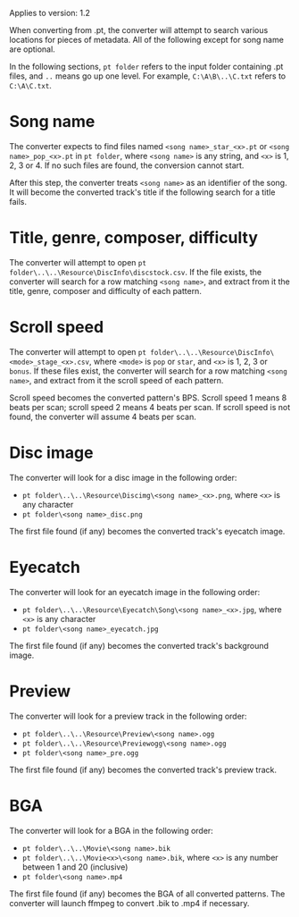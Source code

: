 Applies to version: 1.2

When converting from .pt, the converter will attempt to search various locations for pieces of metadata. All of the following except for song name are optional.

In the following sections, `pt folder` refers to the input folder containing .pt files, and `..` means go up one level. For example, `C:\A\B\..\C.txt` refers to `C:\A\C.txt`.

# Song name

The converter expects to find files named `<song name>_star_<x>.pt` or `<song name>_pop_<x>.pt` in `pt folder`, where `<song name>` is any string, and `<x>` is 1, 2, 3 or 4. If no such files are found, the conversion cannot start.

After this step, the converter treats `<song name>` as an identifier of the song. It will become the converted track's title if the following search for a title fails.

# Title, genre, composer, difficulty

The converter will attempt to open `pt folder\..\..\Resource\DiscInfo\discstock.csv`. If the file exists, the converter will search for a row matching `<song name>`, and extract from it the title, genre, composer and difficulty of each pattern.

# Scroll speed

The converter will attempt to open `pt folder\..\..\Resource\DiscInfo\<mode>_stage_<x>.csv`, where `<mode>` is `pop` or `star`, and `<x>` is 1, 2, 3 or `bonus`. If these files exist, the converter will search for a row matching `<song name>`, and extract from it the scroll speed of each pattern.

Scroll speed becomes the converted pattern's BPS. Scroll speed 1 means 8 beats per scan; scroll speed 2 means 4 beats per scan. If scroll speed is not found, the converter will assume 4 beats per scan.

# Disc image

The converter will look for a disc image in the following order:
* `pt folder\..\..\Resource\Discimg\<song name>_<x>.png`, where `<x>` is any character
* `pt folder\<song name>_disc.png`

The first file found (if any) becomes the converted track's eyecatch image.

# Eyecatch

The converter will look for an eyecatch image in the following order:
* `pt folder\..\..\Resource\Eyecatch\Song\<song name>_<x>.jpg`, where `<x>` is any character
* `pt folder\<song name>_eyecatch.jpg`

The first file found (if any) becomes the converted track's background image.

# Preview

The converter will look for a preview track in the following order:
* `pt folder\..\..\Resource\Preview\<song name>.ogg`
* `pt folder\..\..\Resource\Previewogg\<song name>.ogg`
* `pt folder\<song name>_pre.ogg`

The first file found (if any) becomes the converted track's preview track.

# BGA

The converter will look for a BGA in the following order:
* `pt folder\..\..\Movie\<song name>.bik`
* `pt folder\..\..\Movie<x>\<song name>.bik`, where `<x>` is any number between 1 and 20 (inclusive)
* `pt folder\<song name>.mp4`

The first file found (if any) becomes the BGA of all converted patterns. The converter will launch ffmpeg to convert .bik to .mp4 if necessary.
